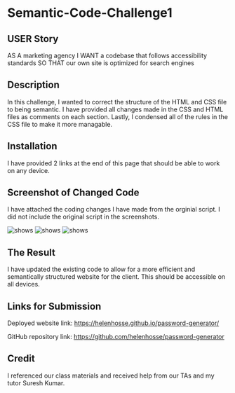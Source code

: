 # Semantic-Code-Challenge1

## USER Story

AS A marketing agency
I WANT a codebase that follows accessibility standards
SO THAT our own site is optimized for search engines

## Description

In this challenge, I wanted to correct the structure of the HTML and CSS file to being semantic. I have provided all changes made in the CSS and HTML files as comments on each section. Lastly, I condensed all of the rules in the CSS file to make it more managable. 

## Installation

I have provided 2 links at the end of this page that should be able to work on any device.

## Screenshot of Changed Code

I have attached the coding changes I have made from the orginial script. I did not include the original script in the screenshots.

<img src="./assests/images/password-changes1.PNG" alt=shows the changes made to the top part of the JS sheet.>
<img src="./assests/images/password-changes2.PNG" alt=shows the changes made to the middle section of JS sheet.>
<img src="./assests/images/password-changes3.PNG" alt=shows the final part of the changes made to the JS sheet.>

## The Result

I have updated the existing code to allow for a more efficient and semantically structured website for the client. This should be accessible on all devices.

## Links for Submission

Deployed website link: https://helenhosse.github.io/password-generator/

GitHub repository link: https://github.com/helenhosse/password-generator

## Credit

I referenced our class materials and received help from our TAs and my tutor Suresh Kumar.